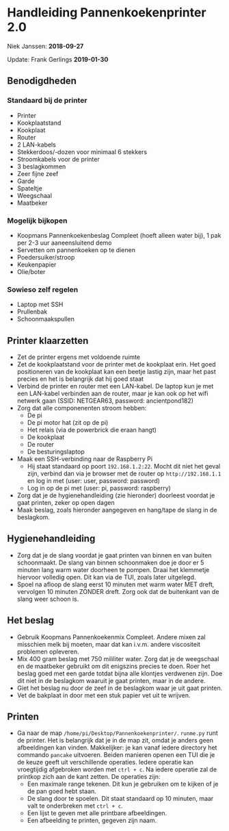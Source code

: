 # Handleiding Pannenkoekenprinter 2.0
Niek Janssen: **2018-09-27**

Update: Frank Gerlings **2019-01-30**

## Benodigdheden
### Standaard bij de printer
  - Printer
  - Kookplaatstand
  - Kookplaat
  - Router
  - 2 LAN-kabels
  - Stekkerdoos/-dozen voor minimaal 6 stekkers
  - Stroomkabels voor de printer
  - 3 beslagkommen
  - Zeer fijne zeef
  - Garde
  - Spateltje
  - Weegschaal
  - Maatbeker
### Mogelijk bijkopen
  - Koopmans Pannenkoekenbeslag Compleet (hoeft alleen water bij), 1 pak per 2-3
    uur aaneensluitend demo
  - Servetten om pannenkoeken op te dienen
  - Poedersuiker/stroop
  - Keukenpapier 
  - Olie/boter
### Sowieso zelf regelen
  - Laptop met SSH
  - Prullenbak
  - Schoonmaakspullen


## Printer klaarzetten
  - Zet de printer ergens met voldoende ruimte
  - Zet de kookplaatstand voor de printer met de kookplaat erin. Het goed
    positioneren van de kookplaat kan een beetje lastig zijn, maar het past
    precies en het is belangrijk dat hij goed staat
  - Verbind de printer en router met een LAN-kabel. De laptop kun je met een 
  LAN-kabel verbinden aan de router, maar je kan ook op het wifi netwerk gaan 
  (SSID: NETGEAR63, password: ancientpond182)
  - Zorg dat alle componenenten stroom hebben:
    - De pi
    - De pi motor hat (zit op de pi)
    - Het relais (via de powerbrick die eraan hangt)
    - De kookplaat
    - De router
    - De besturingslaptop
  - Maak een SSH-verbinding naar de Raspberry Pi
    - Hij staat standaard op poort `192.168.1.2:22`. Mocht dit niet het geval zijn, 
    verbind dan via je browser met de router op `http://192.168.1.1` en log in met 
    (user: user, password: password)
    - Log in op de pi met (user: pi, password: raspberry)
  - Zorg dat je de hygienehandleiding (zie hieronder) doorleest voordat je gaat
    printen, zeker op open dagen
  - Maak beslag, zoals hieronder aangegeven en hang/tape de slang in de
    beslagkom. 

## Hygienehandleiding
  - Zorg dat je de slang voordat je gaat printen van binnen en van buiten
    schoonmaakt. De slang van binnen schoonmaken doe je door er 5 minuten lang warm 
    water doorheen te pompen. Draai het klemmetje hiervoor volledig open. Dit kan 
    via de TUI, zoals later uitgelegd.
  - Spoel na afloop de slang eerst 10 minuten met warm water MET dreft,
    vervolgen 10 minuten ZONDER dreft. Zorg ook dat de buitenkant van de slang
    weer schoon is. 

## Het beslag
  - Gebruik Koopmans Pannenkoekenmix Compleet. Andere mixen zal misschien melk
    bij moeten, maar dat kan i.v.m. andere viscositeit problemen opleveren. 
  - Mix 400 gram beslag met 750 mililiter water. Zorg dat je de weegschaal en de
    maatbeker gebruikt om dit enigszins precies te doen.  Roer het beslag goed
    met een garde totdat bijna alle klontjes verdwenen zijn. Doe dit niet in de
    beslagkom waaruit je gaat printen, maar in de andere. 
  - Giet het beslag nu door de zeef in de beslagkom waar je uit gaat printen. 
  - Vet de bakplaat in door met een stuk papier vet uit te wrijven.

## Printen
  - Ga naar de map `/home/pi/Desktop/Pannenkoekenprinter/`. `runme.py` runt de 
  printer. Het is belangrijk dat je in de map zit, omdat je anders geen 
  afbeeldingen kan vinden. Makkelijker: je kan vanaf iedere directory het
  commando `pancake` uitvoeren. Beiden manieren openen een TUI die je de keuze geeft 
  uit verschillende operaties. Iedere operatie kan vroegtijdig afgebroken worden 
  met `ctrl + c`. Na iedere operatie zal de printkop zich aan de kant zetten. 
  De operaties zijn:
    - Een maximale range tekenen. Dit kun je gebruiken om te kijken of je de 
    pan goed hebt staan.
    - De slang door te spoelen. Dit staat standaard op 10 minuten, maar valt te 
    onderbreken met `ctrl + c`.
    - Een lijst te geven met alle printbare afbeeldingen.
    - Een afbeelding te printen, gegeven zijn naam.
